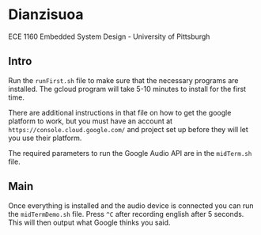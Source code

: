 # Dianzisuoa
ECE 1160 Embedded System Design - University of Pittsburgh

## Intro
Run the `runFirst.sh` file to make sure that the necessary programs are installed. The gcloud program will take 5-10 minutes to install for the first time.

There are additional instructions in that file on how to get the google platform to work, but you must have an account at `https://console.cloud.google.com/` and project set up before they will let you use their platform.

The required parameters to run the Google Audio API are in the `midTerm.sh` file.

## Main
Once everything is installed and the audio device is connected you can run the `midTermDemo.sh` file. Press `^C` after recording english after 5 seconds. This will then output what Google thinks you said.
